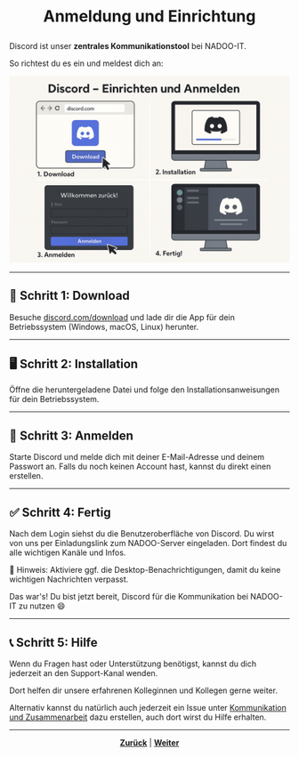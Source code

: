 # <p align="center">Anmeldung und Einrichtung</p>

Discord ist unser **zentrales Kommunikationstool** bei NADOO-IT.

So richtest du es ein und meldest dich an:

![Discord](../../../../images/discord_einrichten_anmelden.png)

---

## 🧩 Schritt 1: Download

Besuche [discord.com/download](https://discord.com/download) und lade dir die App für dein Betriebssystem (Windows, macOS, Linux) herunter.

---

## 🖥️ Schritt 2: Installation

Öffne die heruntergeladene Datei und folge den Installationsanweisungen für dein Betriebssystem.

---

## 🔐 Schritt 3: Anmelden

Starte Discord und melde dich mit deiner E-Mail-Adresse und deinem Passwort an. Falls du noch keinen Account hast, kannst du direkt einen erstellen.

---

## ✅ Schritt 4: Fertig

Nach dem Login siehst du die Benutzeroberfläche von Discord. Du wirst von uns per Einladungslink zum NADOO-Server eingeladen. Dort findest du alle wichtigen Kanäle und Infos.

📌 Hinweis: Aktiviere ggf. die Desktop-Benachrichtigungen, damit du keine wichtigen Nachrichten verpasst.

Das war's! Du bist jetzt bereit, Discord für die Kommunikation bei NADOO-IT zu nutzen 😄

---

## 📞 Schritt 5: Hilfe

Wenn du Fragen hast oder Unterstützung benötigst, kannst du dich jederzeit an den Support-Kanal wenden.
<!-- Klärung nötig bzgl. aktuellem Discord-Support-Kanal. -->

Dort helfen dir unsere erfahrenen Kolleginnen und Kollegen gerne weiter.

Alternativ kannst du natürlich auch jederzeit ein Issue unter [Kommunikation und Zusammenarbeit](https://github.com/NADOOIT/NADOO-Wiki/issues/new/choose) dazu erstellen, auch dort wirst du Hilfe erhalten.

---

<p align="center"><a href="/docs/05-kommunikation/01-discord/README.md"><strong>Zurück</strong></a> | <a href="/docs/05-kommunikation/02-webcam/README.md"><strong>Weiter</strong></a></p>
